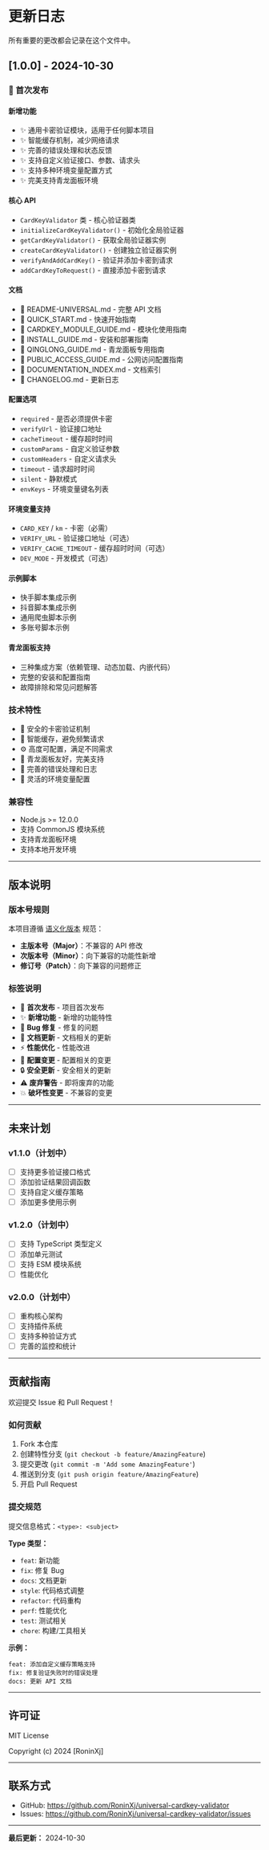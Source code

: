 ﻿# 更新日志

所有重要的更改都会记录在这个文件中。

## [1.0.0] - 2024-10-30

### 🎉 首次发布

#### 新增功能
- ✨ 通用卡密验证模块，适用于任何脚本项目
- ✨ 智能缓存机制，减少网络请求
- ✨ 完善的错误处理和状态反馈
- ✨ 支持自定义验证接口、参数、请求头
- ✨ 支持多种环境变量配置方式
- ✨ 完美支持青龙面板环境

#### 核心 API
- `CardKeyValidator` 类 - 核心验证器类
- `initializeCardKeyValidator()` - 初始化全局验证器
- `getCardKeyValidator()` - 获取全局验证器实例
- `createCardKeyValidator()` - 创建独立验证器实例
- `verifyAndAddCardKey()` - 验证并添加卡密到请求
- `addCardKeyToRequest()` - 直接添加卡密到请求

#### 文档
- 📖 README-UNIVERSAL.md - 完整 API 文档
- 📖 QUICK_START.md - 快速开始指南
- 📖 CARDKEY_MODULE_GUIDE.md - 模块化使用指南
- 📖 INSTALL_GUIDE.md - 安装和部署指南
- 📖 QINGLONG_GUIDE.md - 青龙面板专用指南
- 📖 PUBLIC_ACCESS_GUIDE.md - 公网访问配置指南
- 📖 DOCUMENTATION_INDEX.md - 文档索引
- 📖 CHANGELOG.md - 更新日志

#### 配置选项
- `required` - 是否必须提供卡密
- `verifyUrl` - 验证接口地址
- `cacheTimeout` - 缓存超时时间
- `customParams` - 自定义验证参数
- `customHeaders` - 自定义请求头
- `timeout` - 请求超时时间
- `silent` - 静默模式
- `envKeys` - 环境变量键名列表

#### 环境变量支持
- `CARD_KEY` / `km` - 卡密（必需）
- `VERIFY_URL` - 验证接口地址（可选）
- `VERIFY_CACHE_TIMEOUT` - 缓存超时时间（可选）
- `DEV_MODE` - 开发模式（可选）

#### 示例脚本
- 快手脚本集成示例
- 抖音脚本集成示例
- 通用爬虫脚本示例
- 多账号脚本示例

#### 青龙面板支持
- 三种集成方案（依赖管理、动态加载、内嵌代码）
- 完整的安装和配置指南
- 故障排除和常见问题解答

### 技术特性
- 🔐 安全的卡密验证机制
- 💾 智能缓存，避免频繁请求
- ⚙️ 高度可配置，满足不同需求
- 🎯 青龙面板友好，完美支持
- 📝 完善的错误处理和日志
- 🔧 灵活的环境变量配置

### 兼容性
- Node.js >= 12.0.0
- 支持 CommonJS 模块系统
- 支持青龙面板环境
- 支持本地开发环境

---

## 版本说明

### 版本号规则

本项目遵循 [语义化版本](https://semver.org/lang/zh-CN/) 规范：

- **主版本号（Major）**：不兼容的 API 修改
- **次版本号（Minor）**：向下兼容的功能性新增
- **修订号（Patch）**：向下兼容的问题修正

### 标签说明

- 🎉 **首次发布** - 项目首次发布
- ✨ **新增功能** - 新增的功能特性
- 🐛 **Bug 修复** - 修复的问题
- 📝 **文档更新** - 文档相关的更新
- ⚡ **性能优化** - 性能改进
- 🔧 **配置变更** - 配置相关的变更
- 🔒 **安全更新** - 安全相关的更新
- ⚠️ **废弃警告** - 即将废弃的功能
- 💥 **破坏性变更** - 不兼容的变更

---

## 未来计划

### v1.1.0（计划中）
- [ ] 支持更多验证接口格式
- [ ] 添加验证结果回调函数
- [ ] 支持自定义缓存策略
- [ ] 添加更多使用示例

### v1.2.0（计划中）
- [ ] 支持 TypeScript 类型定义
- [ ] 添加单元测试
- [ ] 支持 ESM 模块系统
- [ ] 性能优化

### v2.0.0（计划中）
- [ ] 重构核心架构
- [ ] 支持插件系统
- [ ] 支持多种验证方式
- [ ] 完善的监控和统计

---

## 贡献指南

欢迎提交 Issue 和 Pull Request！

### 如何贡献

1. Fork 本仓库
2. 创建特性分支 (`git checkout -b feature/AmazingFeature`)
3. 提交更改 (`git commit -m 'Add some AmazingFeature'`)
4. 推送到分支 (`git push origin feature/AmazingFeature`)
5. 开启 Pull Request

### 提交规范

提交信息格式：`<type>: <subject>`

**Type 类型：**
- `feat`: 新功能
- `fix`: 修复 Bug
- `docs`: 文档更新
- `style`: 代码格式调整
- `refactor`: 代码重构
- `perf`: 性能优化
- `test`: 测试相关
- `chore`: 构建/工具相关

**示例：**
```
feat: 添加自定义缓存策略支持
fix: 修复验证失败时的错误处理
docs: 更新 API 文档
```

---

## 许可证

MIT License

Copyright (c) 2024 [RoninXj]

---

## 联系方式

- GitHub: https://github.com/RoninXj/universal-cardkey-validator
- Issues: https://github.com/RoninXj/universal-cardkey-validator/issues

---

**最后更新：** 2024-10-30
